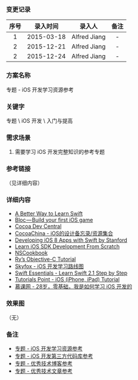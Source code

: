 ### 变更记录

| 序号 | 录入时间 | 录入人 | 备注 |
|:--------:|:--------:|:--------:|:--------:|
| 1 | 2015-03-18 | Alfred Jiang | - |
| 2 | 2015-12-21 | Alfred Jiang | - |
| 2 | 2015-12-24 | Alfred Jiang | - |

### 方案名称

专题 - iOS 开发学习资源参考

### 关键字

专题 \ iOS 开发 \ 入门与提高 

### 需求场景

1. 需要学习 iOS 开发完整知识的参考专题

### 参考链接
（见详细内容）

### 详细内容

* [A Better Way to Learn Swift](https://thinkster.io/a-better-way-to-learn-swift)
* [Bloc — Build your first iOS game](https://www.bloc.io/swiftris-build-your-first-ios-game-with-swift)
* [Cocoa Dev Central](http://cocoadevcentral.com/)
* [CocoaChina - iOS的设计备忘录/资源集合](http://www.cocoachina.com/bbs/read.php?tid-167908.html)
* [Developing iOS 8 Apps with Swift by Stanford](https://itunes.apple.com/us/course/developing-ios-8-apps-swift/id961180099)
* [Learn iOS SDK Development From Scratch](http://code.tutsplus.com/series/learn-ios-sdk-development-from-scratch--mobile-14536)
* [NSCookbook](http://nscookbook.com/recipes/)
* [Ry’s Objective-C Tutorial](http://rypress.com/tutorials/objective-c/index)
* [Skyfox - iOS 开发学习路线图](http://ios.skyfox.org/route.html)
* [Swift Essentials - Learn Swift 2.1 Step by Step](https://www.udemy.com/swift-learn-apples-new-programming-language-by-examples/)
* [Tutorials Point - iOS (iPhone, iPad) Tutorial](http://www.tutorialspoint.com/ios/index.htm)
* [慕课网 - 28岁，零基础，我是如何学习 iOS 开发的](http://www.imooc.com/article/1962)

### 效果图
（无）

### 备注

* [专题 - iOS 开发学习资源参考](Notes/Note_00018_20151221.md)
* [专题 - iOS 开发第三方代码库参考](Notes/Note_00019_20151221.md)
* [专题 - 优秀技术博客参考](Notes/Note_00015_20151220.md)
* [专题 - 优秀技术文章参考](Notes/Note_00014_20151220.md)
